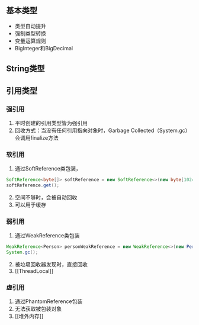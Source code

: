 
## 基本类型

- 类型自动提升
- 强制类型转换
- 变量运算规则
- BigInteger和BigDecimal

## String类型

## 引用类型

### 强引用

1. 平时创建的引用类型皆为强引用
2. 回收方式：当没有任何引用指向对象时，Garbage Collected（System.gc）会调用finalize方法

### 软引用

1. 通过SoftReference类包装，
```Java
SoftReference<byte[]> softReference = new SoftReference<>(new byte[1024 * 1024 * 10]);
softReference.get();
```
2. 空间不够时，会被自动回收
3. 可以用于缓存

### 弱引用

1. 通过WeakReference类包装
```Java
WeakReference<Person> personWeakReference = new WeakReference<>(new Person());  
System.gc();
```
2. 被垃圾回收器发现时，直接回收
3. [[ThreadLocal]]

### 虚引用

1. 通过PhantomReference包装
2. 无法获取被包装对象
3. [[堆外内存]]